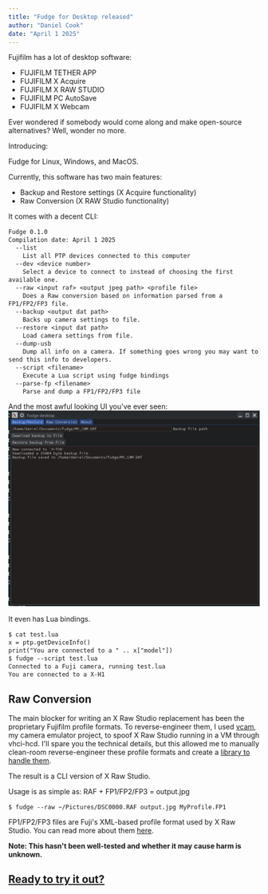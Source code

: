 ```yaml
---
title: "Fudge for Desktop released"
author: "Daniel Cook"
date: "April 1 2025"
---
```

Fujifilm has a lot of desktop software:

- FUJIFILM TETHER APP
- FUJIFILM X Acquire
- FUJIFILM X RAW STUDIO
- FUJIFILM PC AutoSave
- FUJIFILM X Webcam

Ever wondered if somebody would come along and make open-source alternatives? Well, wonder no more.

Introducing:

Fudge for Linux, Windows, and MacOS.

Currently, this software has two main features:
- Backup and Restore settings (X Acquire functionality)
- Raw Conversion (X RAW Studio functionality)

It comes with a decent CLI:
```
Fudge 0.1.0
Compilation date: April 1 2025
  --list
    List all PTP devices connected to this computer
  --dev <device number>
    Select a device to connect to instead of choosing the first available one.
  --raw <input raf> <output jpeg path> <profile file>
    Does a Raw conversion based on information parsed from a FP1/FP2/FP3 file.
  --backup <output dat path>
    Backs up camera settings to file.
  --restore <input dat path>
    Load camera settings from file.
  --dump-usb
    Dump all info on a camera. If something goes wrong you may want to send this info to developers.
  --script <filename>
    Execute a Lua script using fudge bindings
  --parse-fp <filename>
    Parse and dump a FP1/FP2/FP3 file
```

And the most awful looking UI you've ever seen:
![screenshot of Fudge desktop](img/desktop.png)

It even has Lua bindings.
```
$ cat test.lua
x = ptp.getDeviceInfo()
print("You are connected to a " .. x["model"])
$ fudge --script test.lua
Connected to a Fuji camera, running test.lua
You are connected to a X-H1
```

## Raw Conversion
The main blocker for writing an X Raw Studio replacement has been the proprietary Fujifilm profile formats. To reverse-engineer them, I used [vcam](https://github.com/petabyt/vcam),
my camera emulator project, to spoof X Raw Studio running in a VM through vhci-hcd. I'll spare you the technical details, but this allowed me to manually clean-room reverse-engineer
these profile formats and create a [library to handle them](https://github.com/petabyt/fp).

The result is a CLI version of X Raw Studio.

Usage is as simple as: RAF + FP1/FP2/FP3 = output.jpg
```
$ fudge --raw ~/Pictures/DSC0000.RAF output.jpg MyProfile.FP1
```

FP1/FP2/FP3 files are Fuji's XML-based profile format used by X Raw Studio. You can read more about them [here](https://github.com/petabyt/fp).

**Note: This hasn't been well-tested and whether it may cause harm is unknown.**

## [Ready to try it out?](https://github.com/petabyt/fudge-www/releases/tag/desktop-0.1.0)
